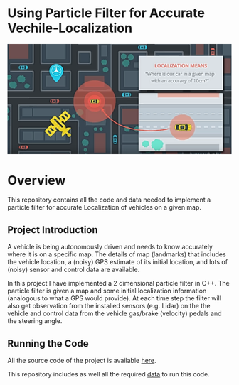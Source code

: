 # Using Particle Filter for Accurate Vechile-Localization

<img src="Localization1.png" width="700" alt="Combined Image" />

# Overview
This repository contains all the code and data needed to implement a particle filter for accurate Localization of vehicles on a given map.

## Project Introduction
A vehicle is being autonomously driven and needs to know accurately where it is on a specific map. The details of map (landmarks) that includes the vehicle location, a (noisy) GPS estimate of its initial location, and lots of (noisy) sensor and control data are available.

In this project I have implemented a 2 dimensional particle filter in C++. The particle filter is given a map and some initial localization information (analogous to what a GPS would provide). At each time step the filter will also get observation from the installed sensors (e.g. Lidar) on the the vehicle and control data from the vehicle gas/brake (velocity) pedals and the steering angle. 

## Running the Code
All the source code of the project is available [here](https://github.com/wafarag/Localization-using-Particle-Filter/tree/master/src).

This repository includes as well all the required [data](https://github.com/wafarag/Localization-using-Particle-Filter/tree/master/data) to run this code. 

